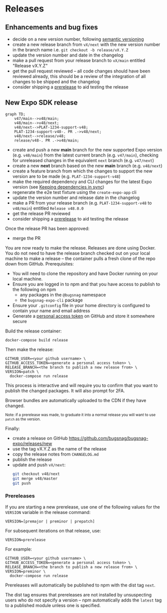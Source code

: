 # Releases

## Enhancements and bug fixes

- decide on a new version number, following [semantic versioning](https://semver.org/)
- create a new release branch from `vX/next` with the new version number in the branch name i.e. `git checkout -b release/vX.Y.Z`
- update the version number and date in the changelog
- make a pull request from your release branch to `vX/main` entitled "Release vX.Y.Z"
- get the pull request reviewed – all code changes should have been reviewed already, this should be a review of the integration of all changes to be shipped and the changelog
- consider shipping a [prerelease](#prereleases) to aid testing the release

## New Expo SDK release

```mermaid
graph TD;
    v47/main-->v48/main;
    v48/main-->v48/next;
    v48/next-->PLAT-1234-support-v48;
    PLAT-1234-support-v48-. PR .->v48/next;
    v48/next-->release/v48;
    release/v48-. PR .->v48/main;
```

- create and push a new **main** branch for the new supported Expo version (e.g. `v48/main`) from the latest current branch (e.g. `v47/main`), checking for unreleased changes in the equivalent `next` branch (e.g. `v47/next`)
- create a new **next** branch based on the new **main** branch (e.g. `v48/next`)
- create a feature branch from which the changes to support the new version are to be made (e.g. `PLAT-1234-support-v48`)
- make the required dependency and CLI changes for the latest Expo version (see [Keeping dependencies in sync](#keeping-dependencies-in-sync)) 
- regenerate the e2e test fixture using the `create-expo-app` cli
- update the version number and release date in the changelog
- make a PR from your release branch (e.g. `PLAT-1234-support-v48` to `v48/main`) entitled `Release v48.0.0`
- get the release PR reviewed
- consider shipping a [prerelease](#prereleases) to aid testing the release

Once the release PR has been approved:

- merge the PR

You are now ready to make the release. Releases are done using Docker. You do not need to have the release branch checked out on your local machine to make a release – the container pulls a fresh clone of the repo down from GitHub. Prerequisites:

- You will need to clone the repository and have Docker running on your local machine.
- Ensure you are logged in to npm and that you have access to publish to the following on npm
  - any packages in the `@bugsnag` namespace
  - the `bugsnag-expo-cli` package
- Ensure your `.gitconfig` file in your home directory is configured to contain your name and email address
- Generate a [personal access token](https://github.com/settings/tokens/new) on GitHub and store it somewhere secure

Build the release container:

`docker-compose build release`

Then make the release:

```
GITHUB_USER=<your github username> \
GITHUB_ACCESS_TOKEN=<generate a personal access token> \
RELEASE_BRANCH=<the branch to publish a new release from> \
VERSION=patch \
  docker-compose run release
```

This process is interactive and will require you to confirm that you want to publish the changed packages. It will also prompt for 2FA.

Browser bundles are automatically uploaded to the CDN if they have changed.

<small>Note: if a prerelease was made, to graduate it into a normal release you will want to use `patch` as the version.</small>

Finally:

- create a release on GitHub https://github.com/bugsnag/bugsnag-expo/releases/new
- use the tag vX.Y.Z as the name of the release
- copy the release notes from `CHANGELOG.md`
- publish the release
- update and push `vX/next`:
    ```sh
    git checkout v48/next
    git merge v48/master
    git push
    ```

### Prereleases

If you are starting a new prerelease, use one of the following values for the `VERSION` variable in the release command:

```
VERSION=[premajor | preminor | prepatch]
```

For subsequent iterations on that release, use:

```
VERSION=prerelease
```

For example:

```
GITHUB_USER=<your github username> \
GITHUB_ACCESS_TOKEN=<generate a personal access token> \
RELEASE_BRANCH=<the branch to publish a new release from> \
VERSION=preminor \
  docker-compose run release
```

Prereleases will automatically be published to npm with the dist tag `next`.

The dist tag ensures that prereleases are not installed by unsuspecting users who do not specify a version – npm automatically adds the `latest` tag to a published module unless one is specified.
